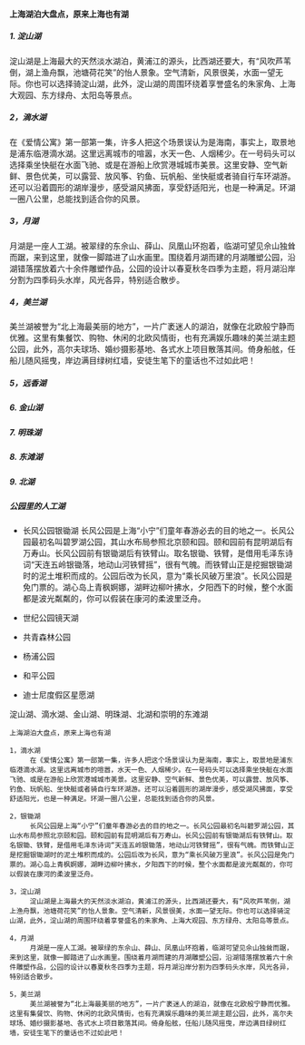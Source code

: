 
#### 上海湖泊大盘点，原来上海也有湖

##### 1. 淀山湖
淀山湖是上海最大的天然淡水湖泊，黄浦江的源头，比西湖还要大，有“风吹芦苇倒，湖上渔舟飘，池塘荷花笑”的怡人景象。空气清新，风景很美，水面一望无际。你也可以选择骑淀山湖，此外，淀山湖的周围环绕着享誉盛名的朱家角、上海大观园、东方绿舟、太阳岛等景点。

##### 2，滴水湖
 在《爱情公寓》第一部第一集，许多人把这个场景误认为是海南，事实上，取景地是浦东临港滴水湖。这里远离城市的喧嚣，水天一色、人烟稀少。在一号码头可以选择乘坐快艇在水面飞驰、或是在游船上欣赏港城城市美景。这里安静、空气新鲜、景色优美，可以露营、放风筝、钓鱼、玩帆船、坐快艇或者骑自行车环湖游。还可以沿着圆形的湖岸漫步，感受湖风拂面，享受舒适阳光，也是一种满足。环湖一圈八公里，总能找到适合你的风景。

##### 3，月湖
月湖是一座人工湖。被翠绿的东佘山、薛山、凤凰山环抱着，临湖可望见佘山独耸而踞，来到这里，就像一脚踏进了山水画里。围绕着月湖而建的月湖雕塑公园，沿湖错落摆放着六十余件雕塑作品，公园的设计以春夏秋冬四季为主题，将月湖沿岸分割为四季码头水岸，风光各异，特别适合散步。

##### 4，美兰湖
美兰湖被誉为“北上海最美丽的地方”，一片广袤迷人的湖泊，就像在北欧般宁静而优雅。这里有集餐饮、购物、休闲的北欧风情街，也有充满娱乐趣味的美兰湖主题公园，此外，高尔夫球场、婚纱摄影基地、各式水上项目散落其间。倚身船舷，任船儿随风摇曳，岸边满目绿树红墙，安徒生笔下的童话也不过如此吧！

##### 5，远香湖

##### 6. 金山湖

##### 7. 明珠湖

##### 8. 东滩湖

##### 9. 北湖


##### 公园里的人工湖

* 长风公园银锄湖
长风公园是上海“小宁”们童年春游必去的目的地之一。长风公园最初名叫碧罗湖公园，其山水布局参照北京颐和园。颐和园前有昆明湖后有万寿山。长风公园前有银锄湖后有铁臂山。取名银锄、铁臂，是借用毛泽东诗词“天连五岭银锄落，地动山河铁臂摇”，很有气魄。而铁臂山正是挖掘银锄湖时的泥土堆积而成的。公园后改为长风，意为“乘长风破万里浪”。长风公园是免门票的。湖心岛上青枫婀娜，湖畔边柳叶拂水，夕阳西下的时候，整个水面都是波光粼粼的，你可以假装在康河的柔波里泛舟。

* 世纪公园镜天湖
* 共青森林公园
* 杨浦公园
* 和平公园
* 迪士尼度假区星愿湖


淀山湖、滴水湖、金山湖、明珠湖、北湖和崇明的东滩湖



```
上海湖泊大盘点，原来上海也有湖

1，滴水湖
     在《爱情公寓》第一部第一集，许多人把这个场景误认为是海南，事实上，取景地是浦东临港滴水湖。这里远离城市的喧嚣，水天一色、人烟稀少。在一号码头可以选择乘坐快艇在水面飞驰、或是在游船上欣赏港城城市美景。这里安静、空气新鲜、景色优美，可以露营、放风筝、钓鱼、玩帆船、坐快艇或者骑自行车环湖游。还可以沿着圆形的湖岸漫步，感受湖风拂面，享受舒适阳光，也是一种满足。环湖一圈八公里，总能找到适合你的风景。

2，银锄湖
     长风公园是上海“小宁”们童年春游必去的目的地之一。长风公园最初名叫碧罗湖公园，其山水布局参照北京颐和园。颐和园前有昆明湖后有万寿山。长风公园前有银锄湖后有铁臂山。取名银锄、铁臂，是借用毛泽东诗词“天连五岭银锄落，地动山河铁臂摇”，很有气魄。而铁臂山正是挖掘银锄湖时的泥土堆积而成的。公园后改为长风，意为“乘长风破万里浪”。长风公园是免门票的。湖心岛上青枫婀娜，湖畔边柳叶拂水，夕阳西下的时候，整个水面都是波光粼粼的，你可以假装在康河的柔波里泛舟。

3，淀山湖
     淀山湖是上海最大的天然淡水湖泊，黄浦江的源头，比西湖还要大，有“风吹芦苇倒，湖上渔舟飘，池塘荷花笑”的怡人景象。空气清新，风景很美，水面一望无际。你也可以选择骑淀山湖，此外，淀山湖的周围环绕着享誉盛名的朱家角、上海大观园、东方绿舟、太阳岛等景点。

4，月湖
     月湖是一座人工湖。被翠绿的东佘山、薛山、凤凰山环抱着，临湖可望见佘山独耸而踞，来到这里，就像一脚踏进了山水画里。围绕着月湖而建的月湖雕塑公园，沿湖错落摆放着六十余件雕塑作品，公园的设计以春夏秋冬四季为主题，将月湖沿岸分割为四季码头水岸，风光各异，特别适合散步。

5，美兰湖
     美兰湖被誉为“北上海最美丽的地方”，一片广袤迷人的湖泊，就像在北欧般宁静而优雅。这里有集餐饮、购物、休闲的北欧风情街，也有充满娱乐趣味的美兰湖主题公园，此外，高尔夫球场、婚纱摄影基地、各式水上项目散落其间。倚身船舷，任船儿随风摇曳，岸边满目绿树红墙，安徒生笔下的童话也不过如此吧！
 ```
